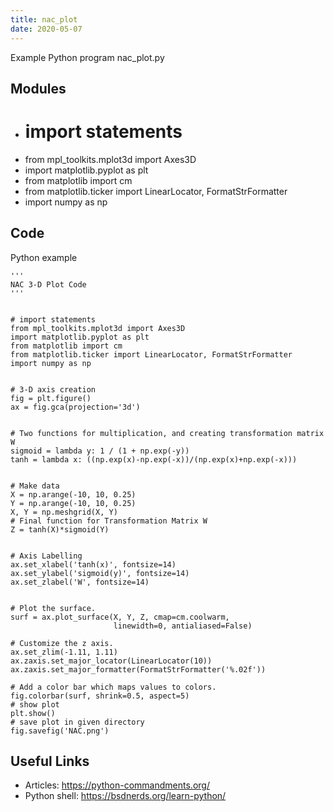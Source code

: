 ```yaml
---
title: nac_plot
date: 2020-05-07
---
```

Example Python program nac_plot.py

## Modules

* # import statements
* from mpl_toolkits.mplot3d import Axes3D
* import matplotlib.pyplot as plt
* from matplotlib import cm
* from matplotlib.ticker import LinearLocator, FormatStrFormatter
* import numpy as np

## Code

Python example

    '''
    NAC 3-D Plot Code
    '''
    
    
    # import statements
    from mpl_toolkits.mplot3d import Axes3D
    import matplotlib.pyplot as plt
    from matplotlib import cm
    from matplotlib.ticker import LinearLocator, FormatStrFormatter
    import numpy as np
    
    
    # 3-D axis creation
    fig = plt.figure()
    ax = fig.gca(projection='3d')
    
    
    # Two functions for multiplication, and creating transformation matrix W
    sigmoid = lambda y: 1 / (1 + np.exp(-y))
    tanh = lambda x: ((np.exp(x)-np.exp(-x))/(np.exp(x)+np.exp(-x)))
    
    
    # Make data
    X = np.arange(-10, 10, 0.25)
    Y = np.arange(-10, 10, 0.25)
    X, Y = np.meshgrid(X, Y)
    # Final function for Transformation Matrix W
    Z = tanh(X)*sigmoid(Y)
    
    
    # Axis Labelling
    ax.set_xlabel('tanh(x)', fontsize=14)
    ax.set_ylabel('sigmoid(y)', fontsize=14)
    ax.set_zlabel('W', fontsize=14)
    
    
    # Plot the surface.
    surf = ax.plot_surface(X, Y, Z, cmap=cm.coolwarm,
                           linewidth=0, antialiased=False)
    
    # Customize the z axis.
    ax.set_zlim(-1.11, 1.11)
    ax.zaxis.set_major_locator(LinearLocator(10))
    ax.zaxis.set_major_formatter(FormatStrFormatter('%.02f'))
    
    # Add a color bar which maps values to colors.
    fig.colorbar(surf, shrink=0.5, aspect=5)
    # show plot
    plt.show()
    # save plot in given directory
    fig.savefig('NAC.png')

## Useful Links

- Articles: https://python-commandments.org/
- Python shell: https://bsdnerds.org/learn-python/
